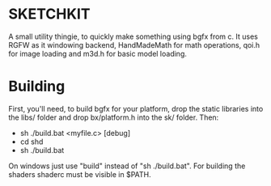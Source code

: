 # SKETCHKIT

A small utility thingie, to quickly make something using bgfx from c.
It uses RGFW as it windowing backend, HandMadeMath for math operations, qoi.h for image loading and m3d.h for basic model loading.

# Building
First, you'll need, to build bgfx for your platform, drop the static libraries into the libs/ folder and drop bx/platform.h into the sk/ folder. Then:

- sh ./build.bat <myfile.c> [debug]
- cd shd
- sh ./build.bat 

On windows just use "build" instead of "sh ./build.bat".
For building the shaders shaderc must be visible in $PATH.

